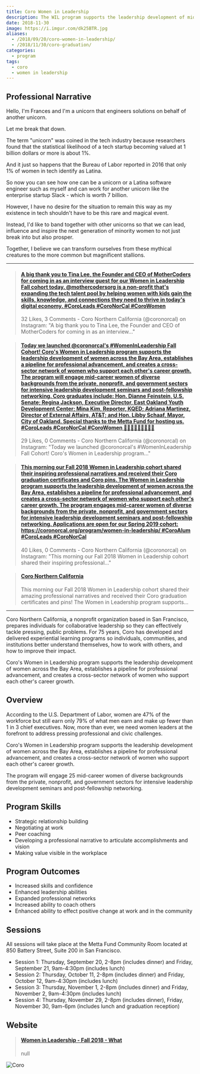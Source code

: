 ```yaml
---
title: Coro Women in Leadership
description: The WIL program supports the leadership development of mid-career women across the Bay Area, establishes a pipeline for professional advancement, and creates a cross-sector network of women who support each other's career growth. 💼️
date: 2018-11-30
image: https://i.imgur.com/dk25BTR.jpg
aliases:
  - /2018/09/20/coro-women-in-leadership/
  - /2018/11/30/coro-graduation/
categories:
  - program
tags:
  - coro
  - women in leadership
---
```


## Professional Narrative

Hello, I'm Frances and I'm a unicorn that engineers solutions on behalf of another unicorn.

Let me break that down.

The term "unicorn" was coined in the tech industry because researchers found that the statistical likelihood of a tech startup becoming valued at 1 billion dollars or more is about 1%.

And it just so happens that the Bureau of Labor reported in 2016 that only 1% of women in tech identify as Latina.

So now you can see how one can be a unicorn or a Latina software engineer such as myself and can work for another unicorn like the enterprise startup Slack - which is worth 7 billion.

However, I have no desire for the situation to remain this way as my existence in tech shouldn't have to be this rare and magical event.

Instead, I'd like to band together with other unicorns so that we can lead, influence and inspire the next generation of minority women to not just break into but also prosper.

Together, I believe we can transform ourselves from these mythical creatures to the more common but magnificent stallions.

---

<blockquote class="embedly-card"><h4><a href="https://www.instagram.com/p/BoARSRKlb3d/">A big thank you to Tina Lee, the Founder and CEO of MotherCoders for coming in as an interview guest for our Women in Leadership Fall cohort today. @mothercodersorg is a non-profit that's expanding the tech talent pool by helping women with kids gain the skills, knowledge, and connections they need to thrive in today's digital economy. #CoroLeads #CoroNorCal #CoroWomen</a></h4><p>32 Likes, 3 Comments - Coro Northern California (@coronorcal) on Instagram: "A big thank you to Tina Lee, the Founder and CEO of MotherCoders for coming in as an interview..."</p></blockquote>
<script async src="//cdn.embedly.com/widgets/platform.js" charset="UTF-8"></script>

<blockquote class="embedly-card"><h4><a href="https://www.instagram.com/p/Bn-O8i-gNnT/">Today we launched @coronorcal's #WomenInLeadership Fall Cohort! Coro's Women in Leadership program supports the leadership development of women across the Bay Area, establishes a pipeline for professional advancement, and creates a cross-sector network of women who support each other's career growth. The program will engage mid-career women of diverse backgrounds from the private, nonprofit, and government sectors for intensive leadership development seminars and post-fellowship networking. Coro graduates include: Hon. Dianne Feinstein, U.S. Senate; Regina Jackson, Executive Director, East Oakland Youth Development Center; Mina Kim, Reporter, KQED; Adriana Martinez, Director of External Affairs, AT&T; and Hon. Libby Schaaf, Mayor, City of Oakland. Special thanks to the Metta Fund for hosting us. #CoroLeads #CoroNorCal #CoroWomen 👩‍🏫👩‍💼👩‍💻🤱🙋‍♀️</a></h4><p>29 Likes, 0 Comments - Coro Northern California (@coronorcal) on Instagram: "Today we launched @coronorcal's #WomenInLeadership Fall Cohort! Coro's Women in Leadership program..."</p></blockquote>
<script async src="//cdn.embedly.com/widgets/platform.js" charset="UTF-8"></script>

<blockquote class="embedly-card"><h4><a href="https://www.instagram.com/p/Bq0TeOWh8aL/">This morning our Fall 2018 Women in Leadership cohort shared their inspiring professional narratives and received their Coro graduation certificates and Coro pins. The Women in Leadership program supports the leadership development of women across the Bay Area, establishes a pipeline for professional advancement, and creates a cross-sector network of women who support each other's career growth. The program engages mid-career women of diverse backgrounds from the private, nonprofit, and government sectors for intensive leadership development seminars and post-fellowship networking. Applications are open for our Spring 2019 cohort: https://coronorcal.org/program/women-in-leadership/ #CoroAlum #CoroLeads #CoroNorCal</a></h4><p>40 Likes, 0 Comments - Coro Northern California (@coronorcal) on Instagram: "This morning our Fall 2018 Women in Leadership cohort shared their inspiring professional..."</p></blockquote>
<script async src="//cdn.embedly.com/widgets/platform.js" charset="UTF-8"></script>

<blockquote class="embedly-card"><h4><a href="https://www.facebook.com/CoroNorCal/photos/a.10152003080686111/10157165349261111/?type=3&theater">Coro Northern California</a></h4><p>This morning our Fall 2018 Women in Leadership cohort shared their amazing professional narratives and received their Coro graduation certificates and pins! The Women in Leadership program supports...</p></blockquote>
<script async src="//cdn.embedly.com/widgets/platform.js" charset="UTF-8"></script>

---

Coro Northern California, a nonprofit organization based in San Francisco, prepares individuals for collaborative leadership so they can effectively tackle pressing, public problems. For 75 years, Coro has developed and delivered experiential learning programs so individuals, communities, and institutions better understand themselves, how to work with others, and how to improve their impact.

Coro's Women in Leadership program supports the leadership development of women across the Bay Area, establishes a pipeline for professional advancement, and creates a cross-sector network of women who support each other's career growth.

## Overview

According to the U.S. Department of Labor, women are 47% of the workforce but still earn only 79% of what men earn and make up fewer than 1 in 3 chief executives. Now, more than ever, we need women leaders at the forefront to address pressing professional and civic challenges.

Coro's Women in Leadership program supports the leadership development of women across the Bay Area, establishes a pipeline for professional advancement, and creates a cross-sector network of women who support each other's career growth.

The program will engage 25 mid-career women of diverse backgrounds from the private, nonprofit, and government sectors for intensive leadership development seminars and post-fellowship networking.

## Program Skills

- Strategic relationship building
- Negotiating at work
- Peer coaching
- Developing a professional narrative to articulate accomplishments and vision
- Making value visible in the workplace

## Program Outcomes

- Increased skills and confidence
- Enhanced leadership abilities
- Expanded professional networks
- Increased ability to coach others
- Enhanced ability to effect positive change at work and in the community

## Sessions

All sessions will take place at the Metta Fund Community Room located at 850 Battery Street, Suite 200 in San Francisco.

- Session 1: Thursday, September 20, 2-8pm (includes dinner) and Friday, September 21, 9am-4:30pm (includes lunch)
- Session 2: Thursday, October 11, 2-8pm (includes dinner) and Friday, October 12, 9am-4:30pm (includes lunch)
- Session 3: Thursday, November 1, 2-8pm (includes dinner) and Friday, November 2, 9am-4:30pm (includes lunch)
- Session 4: Thursday, November 29, 2-8pm (includes dinner), Friday, November 30, 9am-6pm (includes lunch and graduation reception)

## Website

<blockquote class="embedly-card"><h4><a href="https://sites.google.com/coronorcal.org/women-in-leadership-fall-2018/what?authuser=0">Women in Leadership - Fall 2018 - What</a></h4><p>null</p></blockquote>
<script async src="//cdn.embedly.com/widgets/platform.js" charset="UTF-8"></script>

![Coro](https://i.imgur.com/3LbrQez.jpg)
